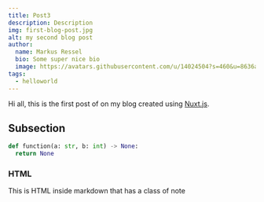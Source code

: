 ```yaml
---
title: Post3
description: Description
img: first-blog-post.jpg
alt: my second blog post
author:
  name: Markus Ressel
  bio: Some super nice bio
  image: https://avatars.githubusercontent.com/u/14024504?s=460&u=8636a71fc6412cc8baba6b2042c1608c9dea78e5&v=4
tags:
  - helloworld
---
```


Hi all, this is the first post of on my blog created using [Nuxt.js](https://nuxtjs.org).

## Subsection

```python
def function(a: str, b: int) -> None:
  return None
```

### HTML

<div class="bg-blue-500 text-white p-4 mb-4">
  This is HTML inside markdown that has a class of note
</div>